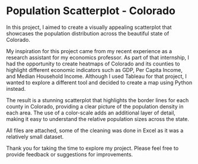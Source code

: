 # Population Scatterplot - Colorado

In this project, I aimed to create a visually appealing scatterplot that showcases the population distribution across the beautiful state of Colorado.

My inspiration for this project came from my recent experience as a research assistant for my economics professor. As part of that internship, I had the opportunity to create heatmaps of Colorado and its counties to highlight different economic indicators such as GDP, Per Capita Income, and Median Household Income. Although I used Tableau for that project, I wanted to explore a different tool and decided to create a map using Python instead.

The result is a stunning scatterplot that highlights the border lines for each county in Colorado, providing a clear picture of the population density in each area. The use of a color-scale adds an additional layer of detail, making it easy to understand the relative population sizes across the state.

All files are attached, some of the cleaning was done in Excel as it was a relatively small dataset.

Thank you for taking the time to explore my project. Please feel free to provide feedback or suggestions for improvements.
